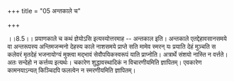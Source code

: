 +++
title = "05 अन्तकाले च"

+++
  
  
।।8.5।। प्रयाणकाले च कथं ज्ञेयोऽसि इत्यस्योत्तरमाह -- अन्तकाल इति।
अन्तकाले एतद्देहावसानसमये वा अन्तरूपस्य अन्तिमजन्मनो देहस्य काले नाशसमये
प्राप्ते सति मामेव स्मरन् यः प्रयाति देहं मुञ्चति स कलेवरं मृतदेहं
भजनायोग्यं मुक्त्वा मद्भावं सेवौपयिकस्वरूपं याति प्राप्नोति। अत्रार्थे
संशयो नास्ति न वर्त्तते। अतः सन्देहो न कर्त्तव्य इत्यर्थः। चकारेण
शुद्धावस्थादिकं न विचारणीयमिति ज्ञापितम्। एवकारेण कामनयाऽन्यत् किञ्चिदपि
फलत्वेन न स्मरणीयमिति ज्ञापितम्।  
  
